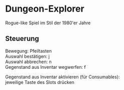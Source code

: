 # Dungeon-Explorer
Rogue-like Spiel im Stil der 1980'er Jahre

## Steuerung 
Bewegung: Pfeiltasten    
Auswahl bestätigen: j  
Auswahl abbrechen: n  
Gegenstand aus Inventar wegwerfen: f  

Gegenstand aus Inventar aktivieren (für Consumables):  
jeweilige Taste des Slots drücken
